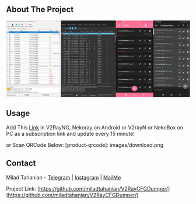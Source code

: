 <!-- ABOUT THE PROJECT -->
## About The Project

![Product Name Screen Shot][product-screenshot]

<!-- USAGE -->
## Usage

Add This [Link](https://raw.githubusercontent.com/miladtahanian/V2RayCFGDumper/main/config.txt) in V2RayNG, Nekoray on Android or V2rayN or NekoBox on PC as a subscription link and update every 15 minute!

or Scan QRCode Below:
[product-qrcode]: images/download.png
<!-- CONTACT -->
## Contact

Milad Tahanian - [Telegram](https://t.me/miladtahanian) | [Instagram](https://instagram.com/tahanianmilad) | [MailMe](mailto:miladtahanianofficial@gmail.com)

Project Link: [https://github.com/miladtahanian/V2RayCFGDumper/](https://github.com/miladtahanian/V2RayCFGDumper/)

[product-screenshot]: images/shot.jpg
